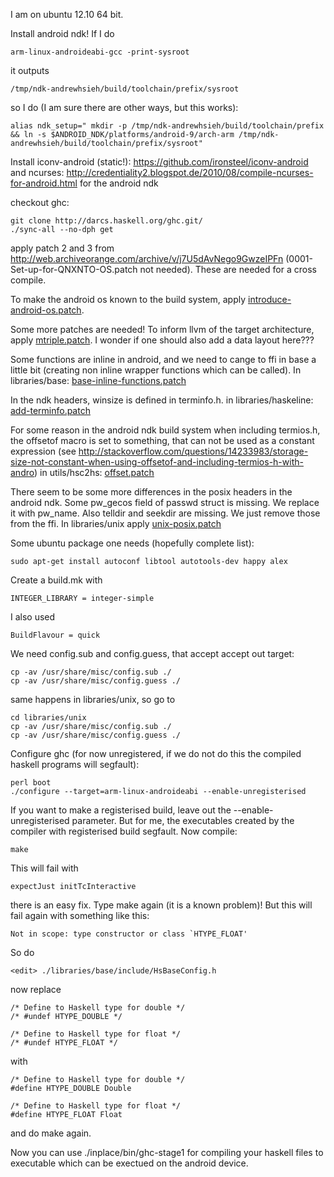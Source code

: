 I am on ubuntu 12.10 64 bit.

Install android ndk!
If I do

    arm-linux-androideabi-gcc -print-sysroot

it outputs

    /tmp/ndk-andrewhsieh/build/toolchain/prefix/sysroot

so I do (I am sure there are other ways, but this works):

    alias ndk_setup=" mkdir -p /tmp/ndk-andrewhsieh/build/toolchain/prefix && ln -s $ANDROID_NDK/platforms/android-9/arch-arm /tmp/ndk-andrewhsieh/build/toolchain/prefix/sysroot"

Install iconv-android (static!): https://github.com/ironsteel/iconv-android
and ncurses: http://credentiality2.blogspot.de/2010/08/compile-ncurses-for-android.html
for the android ndk

checkout ghc:

    git clone http://darcs.haskell.org/ghc.git/
    ./sync-all --no-dph get

apply patch 2 and 3 from http://web.archiveorange.com/archive/v/j7U5dAvNego9GwzeIPFn (0001-Set-up-for-QNXNTO-OS.patch not needed).
These are needed for a cross compile.

To make the android os known to the build system, apply [introduce-android-os.patch][introduce-android-os].

Some more patches are needed!
To inform llvm of the target architecture, apply [mtriple.patch][mtriple].
I wonder if one should also add a data layout here???

Some functions are inline in android, and we need to cange to ffi in base a little bit (creating non inline wrapper functions which can be called).
In libraries/base: [base-inline-functions.patch][base-inline-functions]

In the ndk headers, winsize is defined in terminfo.h.
in libraries/haskeline: [add-terminfo.patch][add-terminfo]

For some reason in the android ndk build system when including termios.h, the offsetof macro is set to something, that can not be used as a constant expression (see http://stackoverflow.com/questions/14233983/storage-size-not-constant-when-using-offsetof-and-including-termios-h-with-andro)
in utils/hsc2hs: [offset.patch][offset]

There seem to be some more differences in the posix headers in the android ndk.
Some pw_gecos field of passwd struct is missing. We replace it with pw_name. Also telldir and seekdir are missing. We just remove those from the ffi.
In libraries/unix apply [unix-posix.patch][unix-posix]

Some ubuntu package one needs (hopefully complete list):

    sudo apt-get install autoconf libtool autotools-dev happy alex

Create a build.mk with

    INTEGER_LIBRARY = integer-simple

I also used

    BuildFlavour = quick

We need config.sub and config.guess, that accept accept out target:

    cp -av /usr/share/misc/config.sub ./
    cp -av /usr/share/misc/config.guess ./

same happens in libraries/unix, so go to

    cd libraries/unix
    cp -av /usr/share/misc/config.sub ./
    cp -av /usr/share/misc/config.guess ./

Configure ghc (for now unregistered, if we do not do this the compiled haskell programs will segfault):

    perl boot
    ./configure --target=arm-linux-androideabi --enable-unregisterised

If you want to make a registerised build, leave out the --enable-unregisterised parameter. But for me, the executables created by the compiler with registerised build segfault.
Now compile:

    make

This will fail with

    expectJust initTcInteractive

there is an easy fix. Type make again (it is a known problem)!
But this will fail again with something like this:

    Not in scope: type constructor or class `HTYPE_FLOAT'

So do

    <edit> ./libraries/base/include/HsBaseConfig.h

now replace

    /* Define to Haskell type for double */
    /* #undef HTYPE_DOUBLE */
    
    /* Define to Haskell type for float */
    /* #undef HTYPE_FLOAT */

with

    /* Define to Haskell type for double */
    #define HTYPE_DOUBLE Double
    
    /* Define to Haskell type for float */
    #define HTYPE_FLOAT Float

and do make again.

Now you can use ./inplace/bin/ghc-stage1 for compiling your haskell files to executable which can be exectued on the android device.

[introduce-android-os]: https://raw.github.com/RudolfVonKrugstein/jshaskell-blog/master/android_ghc/patches/introduce_android_os.patch
[add-terminfo]: https://raw.github.com/RudolfVonKrugstein/jshaskell-blog/master/android_ghc/patches/add-terminfo.patch
[mtriple]: https://raw.github.com/RudolfVonKrugstein/jshaskell-blog/master/android_ghc/patches/mtriple.patch
[offset]: https://raw.github.com/RudolfVonKrugstein/jshaskell-blog/master/android_ghc/patches/offset.patch
[unix-posix]: https://raw.github.com/RudolfVonKrugstein/jshaskell-blog/master/android_ghc/patches/unix-posix.patch
[base-inline-functions]: https://raw.github.com/RudolfVonKrugstein/jshaskell-blog/master/android_ghc/patches/base-inline-functions.patch
